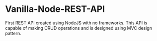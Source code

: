 # Vanilla-Node-REST-API

First REST API created using NodeJS with no frameworks. This API is capable of making CRUD operations and is designed using MVC design pattern.
